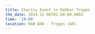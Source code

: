 ```yaml
---
title: Charity Event in Rabbar Trogen
the_date: 2024-12-06T01:00:00.000Z
time: '19:00'
location: RAB BAR - Trogen (AR)
---
```


